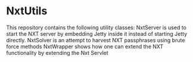 NxtUtils
========

This repository contains the following utility classes:
NxtServer is used to start the NXT server by embedding Jetty inside it instead of starting Jetty directly.
NxtSolver is an attempt to harvest NXT passphrases using brute force methods
NxtWrapper shows how one can extend the NXT functionality by extending the Nxt Servlet

